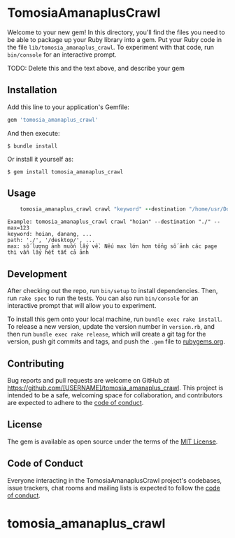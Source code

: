 # TomosiaAmanaplusCrawl

Welcome to your new gem! In this directory, you'll find the files you need to be able to package up your Ruby library into a gem. Put your Ruby code in the file `lib/tomosia_amanaplus_crawl`. To experiment with that code, run `bin/console` for an interactive prompt.

TODO: Delete this and the text above, and describe your gem

## Installation

Add this line to your application's Gemfile:

```ruby
gem 'tomosia_amanaplus_crawl'
```

And then execute:

    $ bundle install

Or install it yourself as:

    $ gem install tomosia_amanaplus_crawl

## Usage

```ruby
    tomosia_amanaplus_crawl crawl "keyword" --destination "/home/usr/Documents" --max=123
```
    Example: tomosia_amanaplus_crawl crawl "hoian" --destination "./" --max=123
    keyword: hoian, danang, ...
    path: './', '/desktop/', ...
    max: số lượng ảnh muốn lấy về. Nếu max lớn hơn tổng số ảnh các page thì vẫn lấy hết tất cả ảnh

## Development

After checking out the repo, run `bin/setup` to install dependencies. Then, run `rake spec` to run the tests. You can also run `bin/console` for an interactive prompt that will allow you to experiment.

To install this gem onto your local machine, run `bundle exec rake install`. To release a new version, update the version number in `version.rb`, and then run `bundle exec rake release`, which will create a git tag for the version, push git commits and tags, and push the `.gem` file to [rubygems.org](https://rubygems.org).

## Contributing

Bug reports and pull requests are welcome on GitHub at https://github.com/[USERNAME]/tomosia_amanaplus_crawl. This project is intended to be a safe, welcoming space for collaboration, and contributors are expected to adhere to the [code of conduct](https://github.com/[USERNAME]/tomosia_amanaplus_crawl/blob/master/CODE_OF_CONDUCT.md).


## License

The gem is available as open source under the terms of the [MIT License](https://opensource.org/licenses/MIT).

## Code of Conduct

Everyone interacting in the TomosiaAmanaplusCrawl project's codebases, issue trackers, chat rooms and mailing lists is expected to follow the [code of conduct](https://github.com/[USERNAME]/tomosia_amanaplus_crawl/blob/master/CODE_OF_CONDUCT.md).
# tomosia_amanaplus_crawl
